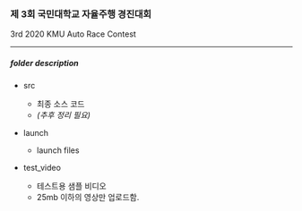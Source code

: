 ### 제 3회 국민대학교 자율주행 경진대회 
3rd 2020 KMU Auto Race Contest

----

##### folder description

- src
	- 최종 소스 코드 
	- *(추후 정리 필요)*
	
	
- launch 
	- launch files
	
	
- test_video
	- 테스트용 샘플 비디오
	- 25mb 이하의 영상만 업로드함.


